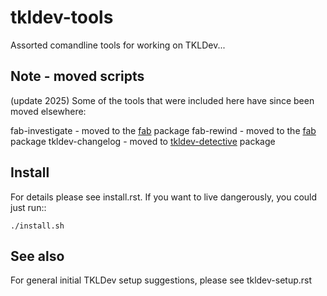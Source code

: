 tkldev-tools
============

Assorted comandline tools for working on TKLDev...

Note - moved scripts
--------------------
(update 2025)
Some of the tools that were included here have since been moved elsewhere:

fab-investigate       - moved to the [fab](https://github.com/turnkeylinux/fab) package
fab-rewind            - moved to the [fab](https://github.com/turnkeylinux/fab) package
tkldev-changelog      - moved to [tkldev-detective](https://github.com/turnkeylinux/tkldev-detective) package


Install
-------

For details please see install.rst. If you want to live dangerously, you could
just run::

    ./install.sh

See also
--------

For general initial TKLDev setup suggestions, please see tkldev-setup.rst
